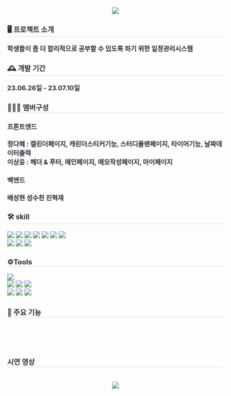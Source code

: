 <div style="text-align: left;">
<div align = "center">
    <img src="https://capsule-render.vercel.app/api?type=waving&color=0:e1f5fe,100:b1b9f7&height=180&text=Study%20Hub&animation=fadeIn&fontColor=5b5757&fontSize=60" />
    </div>


<div> 
    <h3 style="border-bottom: 1px solid #d8dee4; color: #282d33;"> 🖥️ 프로젝트 소개 </h3>  
    <div style="font-weight: 700; font-size: 15px; text-align: left; color: #282d33;"> 학생들이 좀 더 합리적으로 공부할 수 있도록 하기 위한 일정관리시스템 </div> 
</div>
<div> 
    <h3 style="border-bottom: 1px solid #d8dee4; color: #282d33;">🕰️ 개발 기간</h3> 
    <div style="font-weight: 700; font-size: 15px; text-align: left; color: #282d33;"> 23.06.26일 - 23.07.10일 </div> 
 </div> 
 <div>
 <h3 style="border-bottom: 1px solid #d8dee4; color: #282d33;"> 🧑‍🤝‍🧑 맴버구성</h3> 
<div style="font-weight: 700; font-size: 15px; text-align: left; color: #282d33;"><h4>프론트엔드</h4></div>
<div style="font-weight: 700; font-size: 15px; text-align: left; color: #282d33;"> 정다혜 : 캘린더페이지, 캐린더스티커기능, 스터디플랜페이지, 타이머기능, 날짜데이터출력<br>이상윤 : 헤더 & 푸터, 메인페이지, 메모작성페이지, 마이페이지<br><h4>백엔드</h4>배성현 성수천 진혁재<br>
</div>

  <h3 style="border-bottom: 1px solid #d8dee4; color: #282d33;"> 🛠️ skill </h3>
  <div >  
    <img src="https://img.shields.io/badge/React-61DAFB?style=flat&logo=React&logoColor=white"/>
    <img src="https://img.shields.io/badge/css3-1572B6?style=flat&logo=css3&logoColor=white"/>
    <img src="https://img.shields.io/badge/javascript-F7DF1E?style=flat&logo=javascript&logoColor=white"/>
    <img src="https://img.shields.io/badge/React Router-CA4245?style=flat&logo=React Router&logoColor=white"/>
    <img src="https://img.shields.io/badge/sass-CC6699?style=flat&logo=sass&logoColor=white"/>
    <img src="https://img.shields.io/badge/FontAwesome-528DD7?style=flat&logo=FontAwesome&logoColor=white"/>
    <img src="https://img.shields.io/badge/Axios-5A29E4?style=flat&logo=Axios&logoColor=white"/> <br/>
    <img src="https://img.shields.io/badge/Redux-764ABC?style=flat&logo=Redux&logoColor=white"/>
    <img src="https://img.shields.io/badge/ESLint-4B32C3?style=flat&logo=ESLint&logoColor=white"/>
    <img src="https://img.shields.io/badge/Prettier-F7B93E?style=flat&logo=Prettier&logoColor=white"/>
</div>
</div>
<div>  
   <h3 style="border-bottom: 1px solid #d8dee4; color: #282d33;"> ⚙️Tools  </h3>
  <img src="https://img.shields.io/badge/Visual Studio Code-007ACC?style=flat&logo=visualstudiocode&logoColor=fff"/>
  <br/>
  <img src="https://img.shields.io/badge/Git-F05032?style=flat&logo=git&logoColor=fff"/>
  <img src="https://img.shields.io/badge/GitHub-181717?style=flat&logo=github&logoColor=fff"/>  
  <img src="https://img.shields.io/badge/Sourcetree-0052CC?style=flat&logo=sourcetree&logoColor=fff"/>
  <br/>
  <img src="https://img.shields.io/badge/Slack-4A154B?style=flat&logo=slack&logoColor=fff"/>
  <img src="https://img.shields.io/badge/Figma-F24E1E?style=flat&logo=slack&logoColor=fff"/>
  <img src="https://img.shields.io/badge/Notion-000000?style=flat&logo=slack&logoColor=fff"/> 
</div>
<div >
    <h3 style="border-bottom: 1px solid #d8dee4; color: #282d33;"> 📌 주요 기능</h3> <br> 
</div>
<br>
<br>
<div>
    <h3 style="border-bottom: 1px solid #d8dee4; color: #282d33;"> 시연 영상</h3> <br> 
</div>
<div align="center">
 <img src=https://raw.githubusercontent.com/jd0097/study-hub/main/public/images/video.gif />
</div>
<!-- ![Wondershare_Filmora_UhF6y4V4gc](https://github.com/LSYbuilds/campingsmore/assets/130975837/1ac4efe4-153e-4a82-bad7-42e068452251) -->



</div>

</div>

